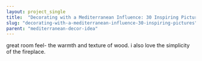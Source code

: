 ```yaml
---
layout: project_single
title:  "Decorating with a Mediterranean Influence: 30 Inspiring Pictures"
slug: "decorating-with-a-mediterranean-influence-30-inspiring-pictures"
parent: "mediterranean-decor-idea"
---
```

great room feel- the warmth and texture of wood.  i also love the simplicity of the fireplace.